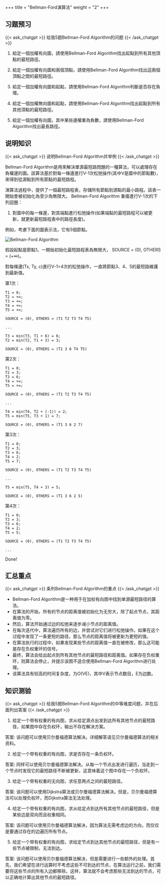 +++
title = "Bellman-Ford演算法"
weight = "2"
+++
## 习题预习
{{< ask_chatgpt >}}
给我5题Bellman-Ford Algorithm的问题
{{< /ask_chatgpt >}}



1. 給定一個加權有向圖，請使用Bellman-Ford Algorithm找出起點到所有其他頂點的最短路徑。

2. 給定一個加權有向圖和兩個頂點，請使用Bellman-Ford Algorithm找出這兩個頂點之間的最短路徑。

3. 給定一個加權有向圖和起點，請使用Bellman-Ford Algorithm判斷是否存在負環。

4. 給定一個加權無向圖和起點，請使用Bellman-Ford Algorithm找出起點到所有其他頂點的最短路徑。

5. 給定一個加權有向圖，其中某些邊權重為負數，請使用Bellman-Ford Algorithm找出最長路徑。   

## 说明知识
{{< ask_chatgpt >}}
说明Bellman-Ford Algorithm并举例
{{< /ask_chatgpt >}}



Bellman-Ford Algorithm是用來解決單源最短路問題的一種算法，可以處理存在負權邊的圖。該算法基於對每一條邊進行V-1次松弛操作(其中V是圖中的節點數)，來得到從源點到所有節點的最短路程。

演算法過程中，提供了一個最短路程表，存儲所有節點到源點的最小路程。該表一開始會被初始化為至少為無限大。 Bellman-Ford Algorithm 重複進行V-1次的下列迴圈：

1. 對圖中的每一條邊，對其端點進行松弛操作(如果端點的最短路程可以被更新，就更新最短路程表中的路徑長度)。

例如，考慮下面的圖表示法，它有5個節點。

![Bellman-Ford Algorithm](https://i.imgur.com/ZORymh4.png)

假設起點是節點1。一開始初始化最短路程表為無限大， SOURCE = (0), OTHERS = (+∞)。

對每條邊(Tx, Ty, c)進行V-1=4次的松弛操作，一直將節點3、4、5的最短路維護到最新值。

第1次：

    T1 = 0;
    T2 = +∞;
    T3 = +∞;
    T4 = +∞;
    T5 = +∞;

    SOURCE = (0), OTHERS = (T1 T2 T3 T4 T5)

    ...

    T3 = min(T3, T1 + 6) = 6;
    T2 = min(T2, T1 + 3) = 3;

    SOURCE = (0), OTHERS = (T1 3 6 T4 T5)
    

第2次：

    T1 = 0;
    T2 = 3;
    T3 = 6;
    T4 = +∞;
    T5 = +∞;

    SOURCE = (0), OTHERS = (T1 T2 T3 T4 T5)

    ...

    T4 = min(T4, T2 + (-1)) = 2;
    T5 = min(T5, T3 + 1) = 7;

    SOURCE = (0), OTHERS = (T1 3 6 2 7)

第3次：

    T1 = 0;
    T2 = 3;
    T3 = 6;
    T4 = 2;
    T5 = 7;

    SOURCE = (0), OTHERS = (T1 T2 T3 T4 T5)

    ...

    T5 = min(T5, T4 + 3) = 5;

    SOURCE = (0), OTHERS = (T1 3 6 2 5)

第4次：

    T1 = 0;
    T2 = 3;
    T3 = 6;
    T4 = 2;
    T5 = 5;

    SOURCE = (0), OTHERS = (T1 T2 T3 T4 T5)

    ...

Done!   

## 汇总重点
{{< ask_chatgpt >}}
条列Bellman-Ford Algorithm的重点
{{< /ask_chatgpt >}}



- Bellman-Ford Algorithm是一种用于在加权有向图中找到单源最短路径的算法。
- 在算法的开始，所有的节点的距离值被初始化为无穷大，除了起点节点，其距离值为零。
- 然后，算法开始通过边的松弛来逐步减小节点的距离值。
- 在每次迭代中，算法遍历所有的边，并尝试对它们进行松弛操作。如果在这个过程中发现了一条更短的路径，那么节点的距离值将被更新为更短的值。
- 在算法执行的过程中，如果发现某些节点的距离值一直在被修改，那么这可能是存在负权重环的信号。
- 最终，算法会给出起点到所有其他节点的最短路径和距离值。如果存在负权重环，则算法会停止，并提示该图不适合使用Bellman-Ford Algorithm进行处理。
- 该算法具有较高的时间复杂度，为O(VE)，其中V表示节点数目，E为边数。   

## 知识测验
{{< ask_chatgpt >}}
给我5题Bellman-Ford Algorithm的中等难度问题，并在后面列出答案
{{< /ask_chatgpt >}}



1. 给定一个带有权重的有向图，求从给定源点出发到达所有其他节点的最短路径，如果图中存在负权环，输出不存在解决方案。

答案: 该问题可以使用贝尔曼福德算法解决。详细解答请见贝尔曼福德算法的相关资料。

2. 给定一个带有权重的有向图，求是否存在一条负权环。

答案: 同样可以使用贝尔曼福德算法解决。从每一个节点出发进行遍历，当走到一个节点时发现它的最短路径不断被更新，这意味着这个图中存在一个负权环。

3. 给定一个带有权重的无向图，求任意两点之间的最短路径。

答案: 该问题可以使用Dijkstra算法或贝尔曼福德算法解决。但是，贝尔曼福德算法可以处理负权环，而Dijkstra算法无法处理。

4. 给定一个带有权重的有向图，求从给定点到达所有其他节点的最短路径，但是某些边是双向而且权重相同。

答案: 该问题可以使用贝尔曼福德算法解决，因为算法无需考虑边的方向，而仅仅是要通过存在的边遍历所有节点。

5. 给定一个带有权重的有向图，求给定节点到达其他节点的最短路径，但是有一些节点被限制，无法到达。

答案: 该问题可以使用贝尔曼福德算法解决，但是需要进行一些额外的处理。首先，我们希望在进行运算时不考虑这些不可到达的节点，在算法运行之前，我们需要将这些节点的所有入边都移除。这样，算法就不会考虑那些无法到达的节点，可以正确地计算出其他节点的最短路径。   

